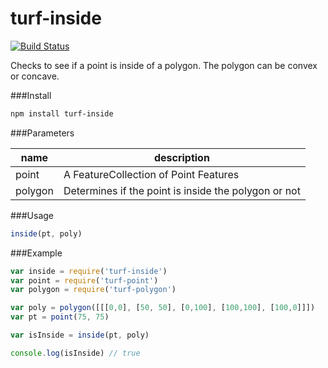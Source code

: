 turf-inside
===========
[![Build Status](https://travis-ci.org/Turfjs/turf-inside.svg)](https://travis-ci.org/Turfjs/turf-inside)

Checks to see if a point is inside of a polygon. The polygon can be convex or concave.

###Install

```sh
npm install turf-inside
```

###Parameters

|name|description|
|---|---|
|point|A FeatureCollection of Point Features|
|polygon|Determines if the point is inside the polygon or not|

###Usage

```js
inside(pt, poly)
```

###Example

```js
var inside = require('turf-inside')
var point = require('turf-point')
var polygon = require('turf-polygon')

var poly = polygon([[[0,0], [50, 50], [0,100], [100,100], [100,0]]])
var pt = point(75, 75)

var isInside = inside(pt, poly)

console.log(isInside) // true
```